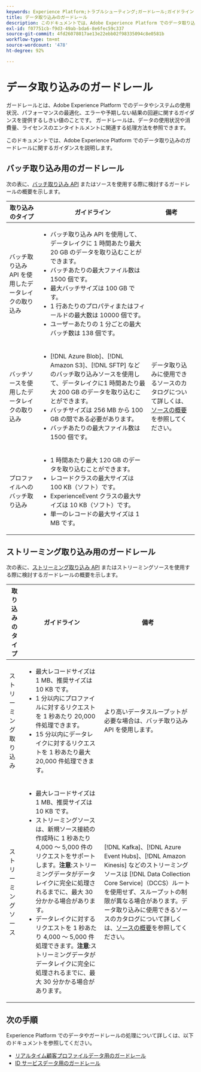 ```yaml
---
keywords: Experience Platform;トラブルシューティング;ガードレール;ガイドライン;
title: データ取り込みのガードレール
description: このドキュメントでは、Adobe Experience Platform でのデータ取り込みのガードレールに関するガイダンスを説明します。
exl-id: f07751cb-f9d3-49ab-bda6-8e6fec59c337
source-git-commit: 4fd26078017ae13e22ebb02f98335094c8e0581b
workflow-type: tm+mt
source-wordcount: '478'
ht-degree: 92%

---
```


# データ取り込みのガードレール

ガードレールとは、Adobe Experience Platform でのデータやシステムの使用状況、パフォーマンスの最適化、エラーや予期しない結果の回避に関するガイダンスを提供するしきい値のことです。 ガードレールは、データの使用状況や消費量、ライセンスのエンタイトルメントに関連する処理方法を参照できます。

このドキュメントでは、Adobe Experience Platform でのデータ取り込みのガードレールに関するガイダンスを説明します。

## バッチ取り込み用のガードレール

次の表に、[バッチ取り込み API](./batch-ingestion/overview.md) またはソースを使用する際に検討するガードレールの概要を示します。

| 取り込みのタイプ | ガイドライン | 備考 |
| --- | --- | --- |
| バッチ取り込み API を使用したデータレイクの取り込み | <ul><li>バッチ取り込み API を使用して、データレイクに 1 時間あたり最大 20 GB のデータを取り込むことができます。</li><li>バッチあたりの最大ファイル数は 1500 個です。</li><li>最大バッチサイズは 100 GB です。</li><li>1 行あたりのプロパティまたはフィールドの最大数は 10000 個です。</li><li>ユーザーあたりの 1 分ごとの最大バッチ数は 138 個です。</li></ul> |
| バッチソースを使用したデータレイクの取り込み | <ul><li>[!DNL Azure Blob]、[!DNL Amazon S3]、[!DNL SFTP] などのバッチ取り込みソースを使用して、データレイクに1 時間あたり最大 200 GB のデータを取り込むことができます。</li><li>バッチサイズは 256 MB から 100 GB の間である必要があります。</li><li>バッチあたりの最大ファイル数は 1500 個です。</li></ul> | データ取り込みに使用できるソースのカタログについて詳しくは、[ソースの概要](../sources/home.md)を参照してください。 |
| プロファイルへのバッチ取り込み | <ul><li>1 時間あたり最大 120 GB のデータを取り込むことができます。</li><li>レコードクラスの最大サイズは 100 KB（ソフト）です。</li><li>ExperienceEvent クラスの最大サイズは 10 KB（ソフト）です。</li><li>単一のレコードの最大サイズは 1 MB です。</li></ul> |

## ストリーミング取り込み用のガードレール

次の表に、[ストリーミング取り込み API](./streaming-ingestion/overview.md) またはストリーミングソースを使用する際に検討するガードレールの概要を示します。

| 取り込みのタイプ | ガイドライン | 備考 |
| --- | --- | --- |
| ストリーミング取り込み | <ul><li>最大レコードサイズは 1 MB、推奨サイズは 10 KB です。</li><li>1 分以内にプロファイルに対するリクエストを 1 秒あたり 20,000 件処理できます。</li><li>15 分以内にデータレイクに対するリクエストを 1 秒あたり最大 20,000 件処理できます。</li></ul> | より高いデータスループットが必要な場合は、バッチ取り込み API を使用します。 |
| ストリーミングソース | <ul><li>最大レコードサイズは 1 MB、推奨サイズは 10 KB です。</li><li>ストリーミングソースは、新規ソース接続の作成時に 1 秒あたり 4,000 ～ 5,000 件のリクエストをサポートします。**注意**:ストリーミングデータがデータレイクに完全に処理されるまでに、最大 30 分かかる場合があります。</li><li>データレイクに対するリクエストを 1 秒あたり 4,000 ～ 5,000 件処理できます。**注意**:ストリーミングデータがデータレイクに完全に処理されるまでに、最大 30 分かかる場合があります。</li></ul> | [!DNL Kafka]、[!DNL Azure Event Hubs]、[!DNL Amazon Kinesis] などのストリーミングソースは [!DNL Data Collection Core Service]（DCCS）ルートを使用せず、スループットの制限が異なる場合があります。データ取り込みに使用できるソースのカタログについて詳しくは、[ソースの概要](../sources/home.md)を参照してください。 |

## 次の手順

Experience Platform でのデータやガードレールの処理について詳しくは、以下のドキュメントを参照してください。

* [リアルタイム顧客プロファイルデータ用のガードレール](../profile/guardrails.md)
* [ID サービスデータ用のガードレール](../identity-service/guardrails.md)
